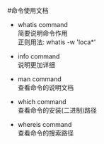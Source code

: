 #命令使用文档

- whatis command  
简要说明命令作用  
正则用法: whatis -w 'loca*'

- info command   
说明更加详细  

- man command  
查看命令的说明文档

- which command  
查看命令的安装(二进制)路径

- whereis command  
查看命令的搜索路径